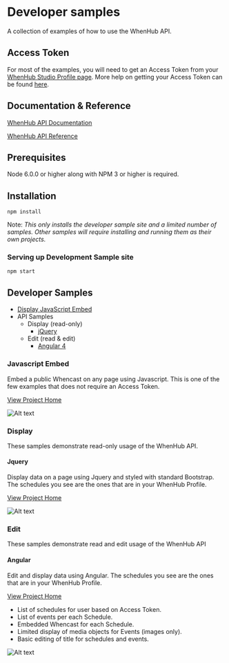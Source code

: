 # Developer samples
A collection of examples of how to use the WhenHub API.

## Access Token
For most of the examples, you will need to get an Access Token from your [WhenHub Studio Profile page](https://studio.whenhub.com/account). More help on getting your Access Token can be found [here](https://developer.whenhub.com/docs/api).

## Documentation & Reference
[WhenHub API Documentation](https://developer.whenhub.com/docs)  

[WhenHub API Reference](https://developer.whenhub.com/v1.0/reference)

## Prerequisites
Node 6.0.0 or higher along with NPM 3 or higher is required.

## Installation
```npm install```

Note: _This only installs the developer sample site and a limited number of samples. Other samples will require installing and running them as their own projects._

### Serving up Development Sample site
```npm start```

## Developer Samples
* [Display JavaScript Embed](#javascript-embed)
* API Samples
    * Display (read-only)
        * [jQuery](#jquery)
    * Edit (read &amp; edit)
        * [Angular 4](#angular)


### Javascript Embed
Embed a public Whencast on any page using Javascript. This is one of the few examples that does not require an Access Token. 

[View Project Home](https://github.com/WhenHub/dev-samples/tree/master/JavascriptEmbed)


![Alt text](/imgs/JSEmbedExample.png?raw=true "JS Embed Example")


### Display
These samples demonstrate read-only usage of the WhenHub API.

#### Jquery
Display data on a page using Jquery and styled with standard Bootstrap. The schedules you see are the ones that are in your WhenHub Profile.

[View Project Home](https://github.com/WhenHub/dev-samples/tree/master/Display/JquerySample)


![Alt text](/imgs/JqueryExample.png?raw=true "Jquery Example")


### Edit
These samples demonstrate read and edit usage of the WhenHub API

#### Angular
Edit and display data using Angular. The schedules you see are the ones that are in your WhenHub Profile.

[View Project Home](https://github.com/WhenHub/dev-samples/tree/master/edit/angularSample)

* List of schedules for user based on Access Token.
* List of events per each Schedule.
* Embedded Whencast for each Schedule.
* Limited display of media objects for Events (images only).
* Basic editing of title for schedules and events.

![Alt text](/imgs/AngularExample.png?raw=true "Angular Example")

